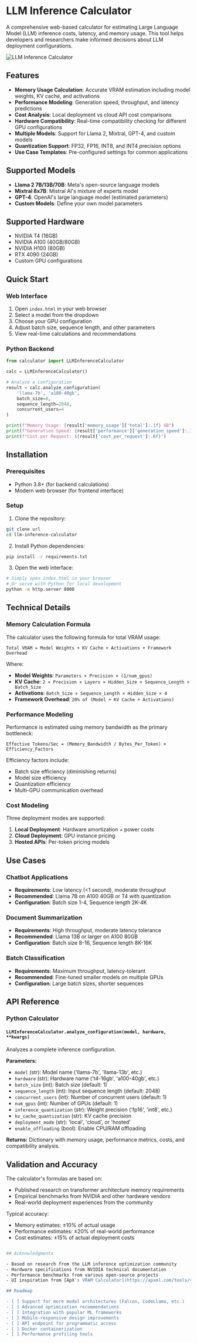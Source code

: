# LLM Inference Calculator

A comprehensive web-based calculator for estimating Large Language Model (LLM) inference costs, latency, and memory usage. This tool helps developers and researchers make informed decisions about LLM deployment configurations.

![LLM Inference Calculator](image.png)

## Features

- **Memory Usage Calculation**: Accurate VRAM estimation including model weights, KV cache, and activations
- **Performance Modeling**: Generation speed, throughput, and latency predictions
- **Cost Analysis**: Local deployment vs cloud API cost comparisons
- **Hardware Compatibility**: Real-time compatibility checking for different GPU configurations
- **Multiple Models**: Support for Llama 2, Mixtral, GPT-4, and custom models
- **Quantization Support**: FP32, FP16, INT8, and INT4 precision options
- **Use Case Templates**: Pre-configured settings for common applications

## Supported Models

- **Llama 2 7B/13B/70B**: Meta's open-source language models
- **Mixtral 8x7B**: Mistral AI's mixture of experts model
- **GPT-4**: OpenAI's large language model (estimated parameters)
- **Custom Models**: Define your own model parameters

## Supported Hardware

- NVIDIA T4 (16GB)
- NVIDIA A100 (40GB/80GB)
- NVIDIA H100 (80GB)
- RTX 4090 (24GB)
- Custom GPU configurations

## Quick Start

### Web Interface

1. Open `index.html` in your web browser
2. Select a model from the dropdown
3. Choose your GPU configuration
4. Adjust batch size, sequence length, and other parameters
5. View real-time calculations and recommendations

### Python Backend

```python
from calculator import LLMInferenceCalculator

calc = LLMInferenceCalculator()

# Analyze a configuration
result = calc.analyze_configuration(
    'llama-7b', 'a100-40gb',
    batch_size=8, 
    sequence_length=2048, 
    concurrent_users=4
)

print(f"Memory Usage: {result['memory_usage']['total']:.1f} GB")
print(f"Generation Speed: {result['performance']['generation_speed']:.1f} tokens/sec")
print(f"Cost per Request: ${result['cost_per_request']:.6f}")
```

## Installation

### Prerequisites

- Python 3.8+ (for backend calculations)
- Modern web browser (for frontend interface)

### Setup

1. Clone the repository:
```bash
git clone url
cd llm-inference-calculator
```

2. Install Python dependencies:
```bash
pip install -r requirements.txt
```

3. Open the web interface:
```bash
# Simply open index.html in your browser
# Or serve with Python for local development
python -m http.server 8000
```

## Technical Details

### Memory Calculation Formula

The calculator uses the following formula for total VRAM usage:

```
Total VRAM = Model Weights + KV Cache + Activations + Framework Overhead
```

Where:
- **Model Weights**: `Parameters × Precision × (1/num_gpus)`
- **KV Cache**: `2 × Precision × Layers × Hidden_Size × Sequence_Length × Batch_Size`
- **Activations**: `Batch_Size × Sequence_Length × Hidden_Size × 4`
- **Framework Overhead**: `20% of (Model + KV Cache + Activations)`

### Performance Modeling

Performance is estimated using memory bandwidth as the primary bottleneck:

```
Effective Tokens/Sec = (Memory_Bandwidth / Bytes_Per_Token) × Efficiency_Factors
```

Efficiency factors include:
- Batch size efficiency (diminishing returns)
- Model size efficiency
- Quantization efficiency
- Multi-GPU communication overhead

### Cost Modeling

Three deployment modes are supported:

1. **Local Deployment**: Hardware amortization + power costs
2. **Cloud Deployment**: GPU instance pricing
3. **Hosted APIs**: Per-token pricing models

## Use Cases

### Chatbot Applications
- **Requirements**: Low latency (<1 second), moderate throughput
- **Recommended**: Llama 7B on A100 40GB or T4 with quantization
- **Configuration**: Batch size 1-4, Sequence length 2K-4K

### Document Summarization
- **Requirements**: High throughput, moderate latency tolerance
- **Recommended**: Llama 13B or larger on A100 80GB
- **Configuration**: Batch size 8-16, Sequence length 8K-16K

### Batch Classification
- **Requirements**: Maximum throughput, latency-tolerant
- **Recommended**: Fine-tuned smaller models on multiple GPUs
- **Configuration**: Large batch sizes, shorter sequences

## API Reference

### Python Calculator

#### `LLMInferenceCalculator.analyze_configuration(model, hardware, **kwargs)`

Analyzes a complete inference configuration.

**Parameters:**
- `model` (str): Model name ('llama-7b', 'llama-13b', etc.)
- `hardware` (str): Hardware name ('t4-16gb', 'a100-40gb', etc.)
- `batch_size` (int): Batch size (default: 1)
- `sequence_length` (int): Input sequence length (default: 2048)
- `concurrent_users` (int): Number of concurrent users (default: 1)
- `num_gpus` (int): Number of GPUs (default: 1)
- `inference_quantization` (str): Weight precision ('fp16', 'int8', etc.)
- `kv_cache_quantization` (str): KV cache precision
- `deployment_mode` (str): 'local', 'cloud', or 'hosted'
- `enable_offloading` (bool): Enable CPU/RAM offloading

**Returns:**
Dictionary with memory usage, performance metrics, costs, and compatibility analysis.

## Validation and Accuracy

The calculator's formulas are based on:
- Published research on transformer architecture memory requirements
- Empirical benchmarks from NVIDIA and other hardware vendors
- Real-world deployment experiences from the community

Typical accuracy:
- Memory estimates: ±10% of actual usage
- Performance estimates: ±20% of real-world performance
- Cost estimates: ±15% of actual deployment costs


```bash

## Acknowledgments

- Based on research from the LLM inference optimization community
- Hardware specifications from NVIDIA technical documentation
- Performance benchmarks from various open-source projects
- UI inspiration from [ApX's VRAM Calculator](https://apxml.com/tools/vram-calculator)

## Roadmap

- [ ] Support for more model architectures (Falcon, CodeLlama, etc.)
- [ ] Advanced optimization recommendations
- [ ] Integration with popular ML frameworks
- [ ] Mobile-responsive design improvements
- [ ] API endpoint for programmatic access
- [ ] Docker containerization
- [ ] Performance profiling tools 